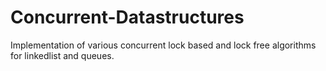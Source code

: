 # Concurrent-Datastructures
Implementation of various concurrent lock based and lock free algorithms for linkedlist and queues.
